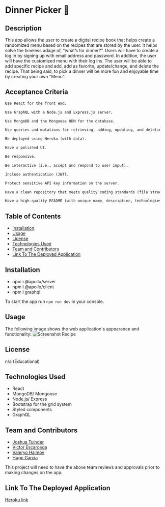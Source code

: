 # Dinner Picker 🥐

## Description

This app allows the user to create a digital recipe book that helps create a randomized menu based on the recipes that are stored by the user. It helps solve the timeless adage of, “what’s for dinner?”. Users will have to create a log in by signing up with email address and password. In addition, the user will have the customized menu with their log ins. The user will be able to add specific recipe and add, add as favorite, update/change, and delete the recipe. That being said, to pick a dinner will be more fun and enjoyable time by creating your own "Menu".

## Acceptance Criteria

```md
Use React for the front end.

Use GraphQL with a Node.js and Express.js server.

Use MongoDB and the Mongoose ODM for the database.

Use queries and mutations for retrieving, adding, updating, and deleting data.

Be deployed using Heroku (with data).

Have a polished UI.

Be responsive.

Be interactive (i.e., accept and respond to user input).

Include authentication (JWT).

Protect sensitive API key information on the server.

Have a clean repository that meets quality coding standards (file structure, naming conventions, best practices for class and id naming conventions, indentation, high-quality comments, and so on).

Have a high-quality README (with unique name, description, technologies used, screenshot, and link to deployed application).
```

## Table of Contents

- [Installation](#installation)
- [Usage](#usage)
- [License](#license)
- [Technologies Used](#technologiest-used)
- [Team and Contributors](#team-and-contributors)
- [Link To The Deployed Application](#link-to-the-deployed-application)

## Installation

- npm i @apollo/server
- npm i @apollo/client
- npm i graphql

To start the app run `npm run dev` in your console.

## Usage

The following image shows the web application's appearance and functionality:
![Screenshot Recipe]()

## License

n/a (Educational)

## Technologies Used

- React
- MongoDB/ Mongoose
- Node.js/ Express
- Bootstrap for the grid system
- Styled components
- GraphQL

## Team and Contributors

- [Joshua Tuinder](#https://github.com/TuinderJ)
- [Victor Escarcega](#https://github.com/bornoflightning)
- [Valeryo Haimov](#https://github.com/Valeryo145)
- [Hugo Garcia](#https://github.com/Hugooloya)

This project will need to have the above team reviews and approvals prior to making changes on the app.

## Link To The Deployed Application

[Heroku link](https://www.dinnerpicker.online)
